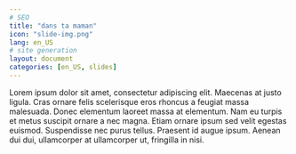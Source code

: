 ```yaml
---
# SEO
title: "dans ta maman"
icon: "slide-img.png"
lang: en_US
# site generation
layout: document
categories: [en_US, slides]
---
```


Lorem ipsum dolor sit amet, consectetur adipiscing elit. Maecenas at 
justo ligula. Cras ornare felis scelerisque eros rhoncus a feugiat 
massa malesuada. Donec elementum laoreet massa at elementum. Nam eu 
turpis et metus suscipit ornare a nec magna. Etiam ornare ipsum sed 
velit egestas euismod. Suspendisse nec purus tellus. Praesent id 
augue ipsum. Aenean dui dui, ullamcorper at ullamcorper ut, 
fringilla in nisi.
